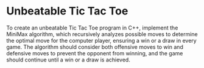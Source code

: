 # Unbeatable Tic Tac Toe
 To create an unbeatable Tic Tac Toe program in C++, implement the MiniMax algorithm, which recursively analyzes possible moves to determine the optimal move for the computer player, ensuring a win or a draw in every game. The algorithm should consider both offensive moves to win and defensive moves to prevent the opponent from winning, and the game should continue until a win or a draw is achieved.
